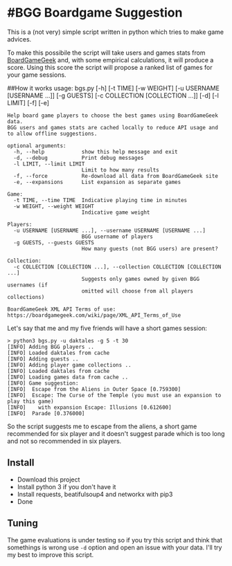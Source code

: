 #BGG Boardgame Suggestion
===
This is a (not very) simple script written in python which tries to make game advices.

To make this possibile the script will take users and games stats from [BoardGameGeek](https://www.boardgamegeek.com/) and, with some empirical calculations, it will produce a score. Using this score the script will propose a ranked list of games for your game sessions.

##How it works
    usage: bgs.py [-h] [-t TIME] [-w WEIGHT] [-u USERNAME [USERNAME ...]]
                  [-g GUESTS] [-c COLLECTION [COLLECTION ...]] [-d] [-l LIMIT]
                  [-f] [-e]

    Help board game players to choose the best games using BoardGameGeek data.
    BGG users and games stats are cached locally to reduce API usage and
    to allow offline suggestions.

    optional arguments:
      -h, --help            show this help message and exit
      -d, --debug           Print debug messages
      -l LIMIT, --limit LIMIT
                            Limit to how many results
      -f, --force           Re-download all data from BoardGameGeek site
      -e, --expansions      List expansion as separate games

    Game:
      -t TIME, --time TIME  Indicative playing time in minutes
      -w WEIGHT, --weight WEIGHT
                            Indicative game weight

    Players:
      -u USERNAME [USERNAME ...], --username USERNAME [USERNAME ...]
                            BGG username of players
      -g GUESTS, --guests GUESTS
                            How many guests (not BGG users) are present?

    Collection:
      -c COLLECTION [COLLECTION ...], --collection COLLECTION [COLLECTION ...]
                            Suggests only games owned by given BGG usernames (if
                            omitted will choose from all players collections)

    BoardGameGeek XML API Terms of use:
    https://boardgamegeek.com/wiki/page/XML_API_Terms_of_Use
   
Let's say that me and my five friends will have a short games session:

    > python3 bgs.py -u daktales -g 5 -t 30
    [INFO] Adding BGG players ..
    [INFO] Loaded daktales from cache
    [INFO] Adding guests ..
    [INFO] Adding player game collections ..
    [INFO] Loaded daktales from cache
    [INFO] Loading games data from cache ..
    [INFO] Game suggestion:
    [INFO]  Escape from the Aliens in Outer Space [0.759300]
    [INFO]  Escape: The Curse of the Temple (you must use an expansion to play this game)
    [INFO]    with expansion Escape: Illusions [0.612600]
    [INFO]  Parade [0.376000]

So the script suggests me to escape from the aliens, a short game recommended for six player and it doesn't suggest parade which is too long and not so recommended in six players.
## Install
* Download this project
* Install python 3 if you don't have it
* Install requests, beatifulsoup4 and networkx with pip3
* Done



## Tuning
The game evaluations is under testing so if you try this script and think that somethings is wrong use `-d` option and open an issue with your data. I'll try my best to improve this script.